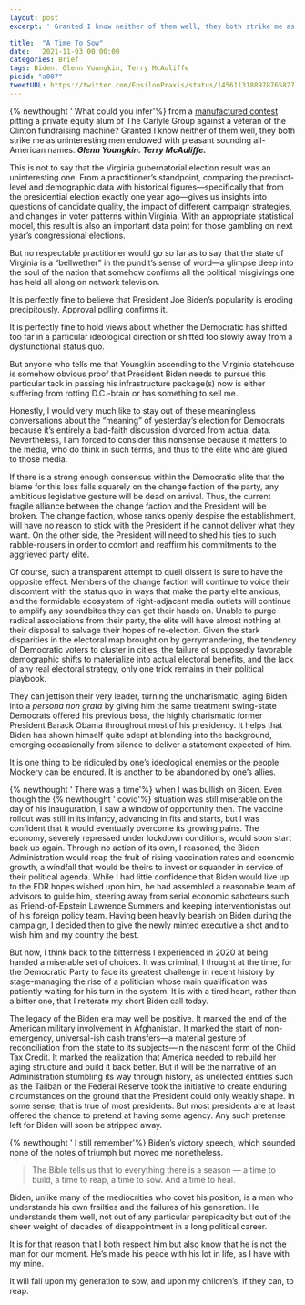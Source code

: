 ```yaml
---
layout: post
excerpt: ' Granted I know neither of them well, they both strike me as uninteresting men endowed with pleasant sounding all-American names.'

title:  "A Time To Sow"
date:   2021-11-03 00:00:00
categories: Brief
tags: Biden, Glenn Youngkin, Terry McAuliffe
picid: "a007"
tweetURL: https://twitter.com/EpsilonPraxis/status/1456113188978765827
---
```




{% newthought ' What could you infer'%} from a [manufactured contest](https://en.wikipedia.org/wiki/2021_Virginia_gubernatorial_election) pitting a private equity alum of The Carlyle Group against a veteran of the Clinton fundraising machine? Granted I know neither of them well, they both strike me as uninteresting men endowed with pleasant sounding all-American names.  ***Glenn Youngkin. Terry McAuliffe.***

This is not to say that the Virginia gubernatorial election result was an uninteresting one. From a practitioner’s standpoint, comparing the precinct-level and demographic data with historical figures—specifically that from the presidential election exactly one year ago—gives us insights into questions of candidate quality, the impact of different campaign strategies, and changes in voter patterns within Virginia. With an appropriate statistical model, this result is also an important data point for those gambling on next year’s congressional elections.

But no respectable practitioner would go so far as to say that the state of Virginia is a “bellwether” in the pundit’s sense of word—a glimpse deep into the soul of the nation that somehow confirms all the political misgivings one has held all along on network television.

It is perfectly fine to believe that President Joe Biden’s popularity is eroding precipitously. Approval polling confirms it. 

It is perfectly fine to hold views about whether the Democratic has shifted too far in a particular ideological direction or shifted too slowly away from a dysfunctional status quo.

But anyone who tells me that Youngkin ascending to the Virginia statehouse is somehow obvious proof that President Biden needs to pursue this particular tack in passing his infrastructure package(s) now is either suffering from rotting D.C.-brain or has something to sell me.

Honestly, I would very much like to stay out of these meaningless conversations about the “meaning” of yesterday’s election for Democrats because it’s entirely a bad-faith discussion divorced from actual data. Nevertheless, I am forced to consider this nonsense because it matters to the media, who do think in such terms, and thus to the elite who are glued to those media. 

If there is a strong enough consensus within the Democratic elite that the blame for this loss falls squarely on the change faction of the party, any ambitious legislative gesture will be dead on arrival. Thus, the current fragile alliance between the change faction and the President will be broken. The change faction, whose ranks openly despise the establishment, will have no reason to stick with the President if he cannot deliver what they want. On the other side, the President will need to shed his ties to such rabble-rousers in order to comfort and reaffirm his commitments to the aggrieved party elite.

Of course, such a transparent attempt to quell dissent is sure to have the opposite effect. Members of the change faction will continue to voice their discontent with the status quo in ways that make the party elite anxious, and the formidable ecosystem of right-adjacent media outlets will continue to amplify any soundbites they can get their hands on. Unable to purge radical associations from their party, the elite will have almost nothing at their disposal to salvage their hopes of re-election. Given the stark disparities in the electoral map brought on by gerrymandering, the tendency of Democratic voters to cluster in cities, the failure of supposedly favorable demographic shifts to materialize into actual electoral benefits, and the lack of any real electoral strategy, only one trick remains in their political playbook.

They can jettison their very leader, turning the uncharismatic, aging Biden into a *persona non grata* by giving him the same treatment swing-state Democrats offered his previous boss, the highly charismatic former President Barack Obama throughout most of his presidency.  It helps that Biden has shown himself quite adept at blending into the background, emerging occasionally from silence to deliver a statement expected of him.

It is one thing to be ridiculed by one’s ideological enemies or the people. Mockery can be endured. It is another to be abandoned by one’s allies.

{% newthought ' There was a time'%} when I was bullish on Biden. Even though the {% newthought ' covid'%} situation was still miserable on the day of his inauguration, I saw a window of opportunity then. The vaccine rollout was still in its infancy, advancing in fits and starts, but I was confident that it would eventually overcome its growing pains. The economy, severely repressed under lockdown conditions, would soon start back up again. Through no action of its own, I reasoned, the Biden Administration would reap the fruit of rising vaccination rates and economic growth, a windfall that would be theirs to invest or squander in service of their political agenda. While I had little confidence that Biden would live up to the FDR hopes wished upon him, he had assembled a reasonable team of advisors to guide him, steering away from serial economic saboteurs such as Friend-of-Epstein Lawrence Summers and keeping interventionistas out of his foreign policy team. Having been heavily bearish on Biden during the campaign, I decided then to give the newly minted executive a shot and to wish him and my country the best.

But now, I think back to the bitterness I experienced in 2020 at being handed a miserable set of choices. It was criminal, I thought at the time, for the Democratic Party to face its greatest challenge in recent history by stage-managing the rise of a politician whose main qualification was patiently waiting for his turn in the system. It is with a tired heart, rather than a bitter one, that I reiterate my short Biden call today.

The legacy of the Biden era may well be positive. It marked the end of the American military involvement in Afghanistan. It marked the start of non-emergency, universal-ish cash transfers—a material gesture of reconciliation from the state to its subjects—in the nascent form of the Child Tax Credit. It marked the realization that America needed to rebuild her aging structure and build it back better. But it will be the narrative of an Administration stumbling its way through history, as unelected entities such as the Taliban or the Federal Reserve took the initiative to create enduring circumstances on the ground that the President could only weakly shape. In some sense, that is true of most presidents. But most presidents are at least offered the chance to pretend at having some agency. Any such pretense left for Biden will soon be stripped away.

{% newthought ' I still remember'%}  Biden’s victory speech, which sounded none of the notes of triumph but moved me nonetheless.

>  The Bible tells us that to everything there is a season — a time to build, a time to reap, a time to sow. And a time to heal.

Biden, unlike many of the mediocrities who covet his position, is a man who understands his own frailties and the failures of his generation. He understands them well, not out of any particular perspicacity but out of the sheer weight of decades of disappointment in a long political career. 

It is for that reason that I both respect him but also know that he is not the man for our moment. He’s made his peace with his lot in life, as I have with my mine.

It will fall upon my generation to sow, and upon my children’s, if they can, to reap.





<!-- 

sd

-->
